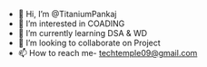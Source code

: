 - 👋 Hi, I’m @TitaniumPankaj
- 👀 I’m interested in COADING
- 🌱 I’m currently learning DSA & WD
- 💞️ I’m looking to collaborate on Project
- 📫 How to reach me- techtemple09@gmail.com

<!---
TitaniumPankaj/TitaniumPankaj is a ✨ special ✨ repository because its `README.md` (this file) appears on your GitHub profile.
You can click the Preview link to take a look at your changes.
--->
